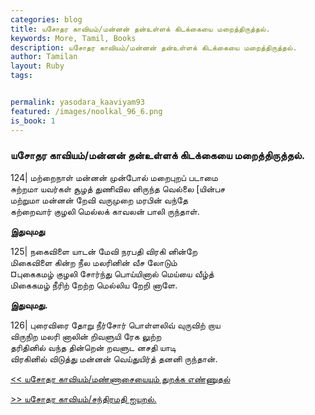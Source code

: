 ```yaml
---  
categories: blog  
title: யசோதர காவியம்/மன்னன் தன்உள்ளக் கிடக்கையை மறைத்திருத்தல்.
keywords: More, Tamil, Books  
description: யசோதர காவியம்/மன்னன் தன்உள்ளக் கிடக்கையை மறைத்திருத்தல்.
author: Tamilan  
layout: Ruby  
tags:     


permalink: yasodara_kaaviyam93  
featured: /images/noolkal_96_6.png  
is_book: 1
---  
```



### யசோதர காவியம்/மன்னன் தன்உள்ளக் கிடக்கையை மறைத்திருத்தல்.

124| மற்றைநாள் மன்னன் முன்போல் மறைபுறப் படாமை  
சுற்றமா யவர்கள் சூழத் துணிவில னிருந்த வெல்லை [யின்பச  
மற்றுமா மன்னன் றேவி வருமுறை மரபின் வந்தே  
கற்றைவார் குழலி மெல்லக் காவலன் பாலி ருந்தாள்.

**இதுவுமது**

125| நகைவிளை யாடன் மேவி நரபதி விரகி னின்றே  
மிகைவிளை கின்ற நீல மலரினின் வீச லோடும்  
¤புகைகமழ் குழலி சோர்ந்து பொய்யினால் மெய்யை வீழ்த்  
மிகைகமழ் நீரிற் றேற்ற மெல்லிய றேறி னாளே.

**இதுவுமது.**

126| புரைவிரை தோறு நீர்சோர் பொள்ளலிவ் வுருவிற் றாய  
விருநிற மலரி னாலின் றிவளுயி ரேக லுற்ற  
தரிதினில் வந்த தின்றென் றவளுட னசதி யாடி  
விரகினில் விடுத்து மன்னன் வெய்துயிர்த் தனனி ருந்தான்.

[<< யசோதர காவியம்/மண்ணாசையையும் துறக்க எண்ணுதல்](yasodara_kaaviyam92)  
  
[>> யசோதர காவியம்/சந்திரமதி ஐயுறல்.](yasodara_kaaviyam94)


